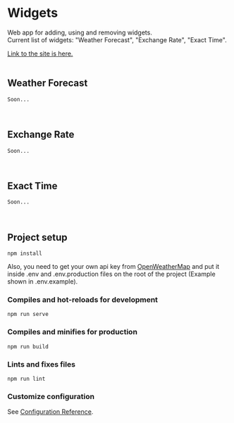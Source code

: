 <h1>
    Widgets
</h1>

<span>
    Web app for adding, using and removing widgets.
    <br/>
    Current list of widgets:
    "Weather Forecast",
    "Exchange Rate",
    "Exact Time".
</span>

<br/>

[Link to the site is here.](https://reliable-raindrop-761a7a.netlify.app/)
<br><br>

<h2>
    Weather Forecast
</h2>

```
Soon...
```

<br>

<h2>
    Exchange Rate
</h2>

```
Soon...
```

<br>

<h2>
    Exact Time
</h2>

```
Soon...
```

<br>

## Project setup

```
npm install
```

Also, you need to get your own api key from [OpenWeatherMap](https://openweathermap.org/)
and put it inside .env and .env.production files on the root of the project (Example shown in .env.example).

### Compiles and hot-reloads for development

```
npm run serve
```

### Compiles and minifies for production

```
npm run build
```

### Lints and fixes files

```
npm run lint
```

### Customize configuration

See [Configuration Reference](https://cli.vuejs.org/config/).
